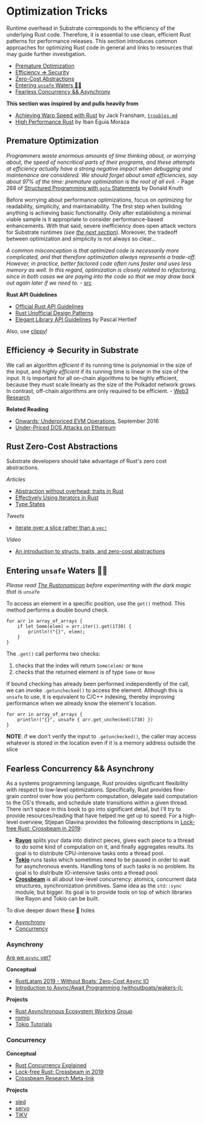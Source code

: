 # Optimization Tricks

Runtime overhead in Substrate corresponds to the efficiency of the underlying Rust code. Therefore,
it is essential to use clean, efficient Rust patterns for performance releases. This section
introduces common approaches for optimizing Rust code in general and links to resources that may
guide further investigation.

-   [Premature Optimization](#premature)
-   [Efficiency => Security](#sec)
-   [Zero-Cost Abstractions](#zero)
-   [Entering `unsafe` Waters 🏴‍☠️](#unsafe)
-   [Fearless Concurrency && Asynchrony](#more)

**This section was inspired by and pulls heavily from**

-   [Achieving Warp Speed with Rust](http://troubles.md/posts/rust-optimization/) by Jack Fransham,
    [`troubles.md`](http://troubles.md/)
-   [High Performance Rust](https://www.packtpub.com/application-development/rust-high-performance)
    by Iban Eguia Moraza

## Premature Optimization <a name = "premature"></a>

_Programmers waste enormous amounts of time thinking about, or worrying about, the speed of
noncritical parts of their programs, and these attempts at efficiency actually have a strong
negative impact when debugging and maintenance are considered. We should forget about small
efficiencies, say about 97% of the time: premature optimization is the root of all evil._ - Page 268
of
[Structured Programming with `goto` Statements](http://wiki.c2.com/?StructuredProgrammingWithGoToStatements)
by Donald Knuth

Before worrying about performance optimizations, focus on _optimizing_ for readability, simplicity,
and maintainability. The first step when building anything is achieving basic functionality. Only
after establishing a minimal viable sample is it appropriate to consider performance-based
enhancements. With that said, severe inefficiency does open attack vectors for Substrate runtimes
(_see [the next section](#sec)_). Moreover, the tradeoff between optimization and simplicity is not
always so clear...

_A common misconception is that optimized code is necessarily more complicated, and that therefore
optimization always represents a trade-off. However, in practice, better factored code often runs
faster and uses less memory as well. In this regard, optimization is closely related to refactoring,
since in both cases we are paying into the code so that we may draw back out again later if we need
to._ - [src](http://wiki.c2.com/?PrematureOptimization)

**Rust API Guidelines**

<!-- markdown-link-check-disable-next-line -->
-   [Official Rust API Guidelines](https://rust-lang-nursery.github.io/api-guidelines/about.html)
-   [Rust Unofficial Design Patterns](https://github.com/rust-unofficial/patterns)
-   [Elegant Library API Guidelines](https://deterministic.space/elegant-apis-in-rust.html) by
    Pascal Hertleif

Also, use [clippy](https://github.com/rust-lang/rust-clippy)!

## Efficiency => Security in Substrate <a name = "sec"></a>

We call an algorithm _efficient_ if its running time is polynomial in the size of the input, and
_highly efficient_ if its running time is linear in the size of the input. It is important for all
on-chain algorithms to be highly efficient, because they must scale linearly as the size of the
Polkadot network grows. In contrast, off-chain algorithms are only required to be efficient. -
[Web3 Research](https://research.web3.foundation/en/latest/polkadot/NPoS/)


**Related Reading**

-   [Onwards; Underpriced EVM Operations](https://www.parity.io/onwards/), September 2016
-   [Under-Priced DOS Attacks on Ethereum](https://www4.comp.polyu.edu.hk/~csxluo/DoSEVM.pdf)

## Rust Zero-Cost Abstractions <a name = "zero"></a>

Substrate developers should take advantage of Rust's zero cost abstractions.

_Articles_

-   [Abstraction without overhead: traits in Rust](https://blog.rust-lang.org/2015/05/11/traits.html)
-   [Effectively Using Iterators in Rust](https://hermanradtke.com/2015/06/22/effectively-using-iterators-in-rust.html)
-   [Type States](https://rust-embedded.github.io/book/static-guarantees/zero-cost-abstractions.html)

_Tweets_

-   [iterate over a slice rather than a `vec!`](https://twitter.com/heinz_gies/status/1121490424739303425)

_Video_

-   [An introduction to structs, traits, and zero-cost abstractions](https://www.youtube.com/watch?v=Sn3JklPAVLk)

## Entering `unsafe` Waters 🏴‍☠️ <a name = "unsafe"></a>

_Please read [The Rustonomicon](https://doc.rust-lang.org/nomicon/) before experimenting with the
dark magic that is `unsafe`_

To access an element in a specific position, use the `get()` method. This method performs a double
bound check.

```rust, ignore
for arr in array_of_arrays {
    if let Some(elem) = arr.iter().get(1738) {
        println!("{}", elem);
    }
}
```

The `.get()` call performs two checks:

1. checks that the index will return `Some(elem)` or `None`
2. checks that the returned element is of type `Some` or `None`

If bound checking has already been performed independently of the call, we can invoke
`.getunchecked()` to access the element. Although this is `unsafe` to use, it is equivalent to C/C++
indexing, thereby improving performance when we already know the element's location.

```rust, ignore
for arr in array_of_arrays {
    println!("{}", unsafe { arr.get_unchecked(1738) })
}
```

**NOTE**: if we don't verify the input to `.getunchecked()`, the caller may access whatever is
stored in the location even if it is a memory address outside the slice

## Fearless Concurrency && Asynchrony <a name = "more"></a>

As a systems programming language, Rust provides significant flexibility with respect to low-level
optimizations. Specifically, Rust provides fine-grain control over how you perform computation,
delegate said computation to the OS's threads, and schedule state transitions within a given thread.
There isn't space in this book to go into significant detail, but I'll try to provide
resources/reading that have helped me get up to speed. For a high-level overview, Stjepan Glavina
provides the following descriptions in
[Lock-free Rust: Crossbeam in 2019](https://stjepang.github.io/2019/01/29/lock-free-rust-crossbeam-in-2019.html):

-   **[Rayon](https://github.com/rayon-rs/rayon)** splits your data into distinct pieces, gives each
    piece to a thread to do some kind of computation on it, and finally aggregates results. Its goal
    is to distribute CPU-intensive tasks onto a thread pool.
-   **[Tokio](https://github.com/tokio-rs/tokio)** runs tasks which sometimes need to be paused in
    order to wait for asynchronous events. Handling tons of such tasks is no problem. Its goal is to
    distribute IO-intensive tasks onto a thread pool.
-   **[Crossbeam](https://github.com/crossbeam-rs/crossbeam)** is all about low-level concurrency:
    atomics, concurrent data structures, synchronization primitives. Same idea as the `std::sync`
    module, but bigger. Its goal is to provide tools on top of which libraries like Rayon and Tokio
    can be built.

To dive deeper down these 🐰 holes

-   [Asynchrony](#async)
-   [Concurrency](#concurrency)

### Asynchrony <a name = "async"></a>

[Are we `async` yet?](https://areweasyncyet.rs/)

**Conceptual**

-   [RustLatam 2019 - Without Boats: Zero-Cost Async IO](https://www.youtube.com/watch?v=skos4B5x7qE)
-   [Introduction to Async/Await Programming (withoutboats/wakers-i):](https://boats.gitlab.io/blog/post/wakers-i/)

**Projects**

-   [Rust Asynchronous Ecosystem Working Group](https://github.com/rustasync)
-   [romio](https://github.com/withoutboats/romio)
-   [Tokio Tutorials](https://tokio.rs/tokio/tutorial)

### Concurrency <a name = "concurrency"></a>

**Conceptual**

-   [Rust Concurrency Explained](https://www.youtube.com/watch?v=Dbytx0ivH7Q)
-   [Lock-free Rust: Crossbeam in 2019](https://stjepang.github.io/2019/01/29/lock-free-rust-crossbeam-in-2019.html)
-   [Crossbeam Research Meta-link](https://github.com/crossbeam-rs/rfcs/wiki)

**Projects**

-   [sled](https://github.com/spacejam/sled)
-   [servo](https://github.com/servo/servo)
-   [TiKV](https://github.com/tikv/tikv)

